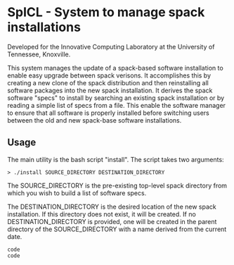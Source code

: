 # SpICL - System to manage spack installations

Developed for the Innovative Computing Laboratory at the University of Tennessee, Knoxville.

This system manages the update of a spack-based software installation to enable easy upgrade between spack verisons.  It accomplishes this by creating a new clone of the spack distribution and then reinstalling all software packages into the new spack installation.  It derives the spack software "specs" to install by searching an existing spack installation or by reading a simple list of specs from a file. This enable the software manager to ensure that all software is properly installed before switching users between the old and new spack-base software installations.

## Usage

The main utility is the bash script "install".  The script takes two arguments:

`> ./install SOURCE_DIRECTORY DESTINATION_DIRECTORY`

The SOURCE_DIRECTORY is the pre-existing top-level spack directory from which you wish to build a list of software specs.

The DESTINATION_DIRECTORY is the desired location of the new spack installation.  If this directory does not exist, it will be created.  If no DESTINATION_DIRECTORY is provided, one will be created in the parent directory of the SOURCE_DIRECTORY with a name derived from the current date.

```
code
code
```
